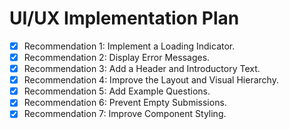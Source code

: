 # UI/UX Implementation Plan

- [x] Recommendation 1: Implement a Loading Indicator.
- [x] Recommendation 2: Display Error Messages.
- [x] Recommendation 3: Add a Header and Introductory Text.
- [x] Recommendation 4: Improve the Layout and Visual Hierarchy.
- [x] Recommendation 5: Add Example Questions.
- [x] Recommendation 6: Prevent Empty Submissions.
- [x] Recommendation 7: Improve Component Styling.
